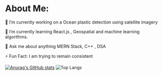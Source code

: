# About Me:

🔭 I’m currently working on a Ocean plastic detection using satellite imagery


🌱 I’m currently learning React.js , Geospatial and machine learning algorithms.


💬 Ask me about anything MERN Stack, C++ , DSA


⚡ Fun Fact: I am trying to remain consistent  



[![Anurag's GitHub stats](https://github-readme-stats.vercel.app/api?username=yssvi72)](https://github.com/anuraghazra/github-readme-stats)
![Top Langs](https://github-readme-stats.vercel.app/api/top-langs/?username=yssvi722&layout=compact)

